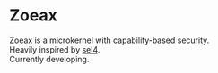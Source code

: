 # Zoeax

Zoeax is a microkernel with capability-based security.  
Heavily inspired by [sel4](https://github.com/seL4/seL4).  
Currently developing.

